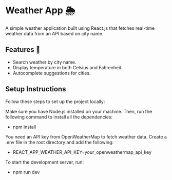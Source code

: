 # Weather App 🌦️

A simple weather application built using React.js that fetches real-time weather data from an API based on city name.

## Features 🚀

- Search weather by city name.
- Display temperature in both Celsius and Fahrenheit.
- Autocomplete suggestions for cities.

## Setup Instructions

Follow these steps to set up the project locally:

Make sure you have Node.js installed on your machine. Then, run the following command to install all the dependencies:

- npm install

You need an API key from OpenWeatherMap to fetch weather data. Create a .env file in the root directory and add the following:

- REACT_APP_WEATHER_API_KEY=your_openweathermap_api_key

To start the development server, run:

- npm run dev
